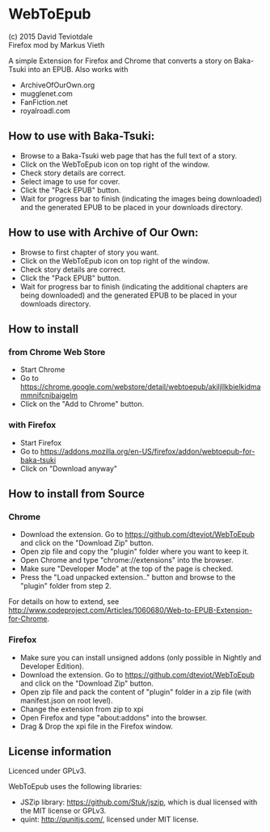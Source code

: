 # WebToEpub
(c) 2015 David Teviotdale   
Firefox mod by Markus Vieth

A simple Extension for Firefox and Chrome that converts a story on Baka-Tsuki into an EPUB.
Also works with 
* ArchiveOfOurOwn.org
* mugglenet.com
* FanFiction.net
* royalroadl.com 

## How to use with Baka-Tsuki:
* Browse to a Baka-Tsuki web page that has the full text of a story.
* Click on the WebToEpub icon on top right of the window.
* Check story details are correct.
* Select image to use for cover.
* Click the "Pack EPUB" button.
* Wait for progress bar to finish (indicating the images being downloaded) and the generated EPUB to be placed in your downloads directory.

## How to use with Archive of Our Own:
* Browse to first chapter of story you want.
* Click on the WebToEpub icon on top right of the window.
* Check story details are correct.
* Click the "Pack EPUB" button.
* Wait for progress bar to finish (indicating the additional chapters are being downloaded) and the generated EPUB to be placed in your downloads directory.

## How to install 
### from Chrome Web Store
* Start Chrome
* Go to https://chrome.google.com/webstore/detail/webtoepub/akiljllkbielkidmammnifcnibaigelm
* Click on the "Add to Chrome" button.

### with Firefox
* Start Firefox
* Go to https://addons.mozilla.org/en-US/firefox/addon/webtoepub-for-baka-tsuki
* Click on "Download anyway"

## How to install from Source
### Chrome
* Download the extension. Go to https://github.com/dteviot/WebToEpub and click on the "Download Zip" button.
* Open zip file and copy the "plugin" folder where you want to keep it.
* Open Chrome and type "chrome://extensions" into the browser.
* Make sure "Developer Mode" at the top of the page is checked.
* Press the "Load unpacked extension.." button and browse to the "plugin" folder from step 2.

For details on how to extend, see http://www.codeproject.com/Articles/1060680/Web-to-EPUB-Extension-for-Chrome.

### Firefox
* Make sure you can install unsigned addons (only possible in Nightly and Developer Edition).
* Download the extension. Go to https://github.com/dteviot/WebToEpub and click on the "Download Zip" button.
* Open zip file and pack the content of "plugin" folder in a zip file (with manifest.json on root level).
* Change the extension from zip to xpi
* Open Firefox and type "about:addons" into the browser.
* Drag & Drop the xpi file in the Firefox window.

## License information
Licenced under GPLv3.

WebToEpub uses the following libraries:
* JSZip library: https://github.com/Stuk/jszip, which is dual licensed with the MIT license or GPLv3.
* quint: http://qunitjs.com/, licensed under MIT license.
